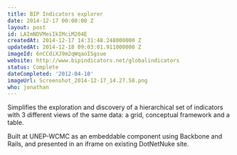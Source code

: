 ```yaml
---
title: BIP Indicators explorer
date: 2014-12-17 00:00:00 Z
layout: post
id: LAImNDVMeiIkIMciM204E
createdAt: 2014-12-17 14:31:48.248000000 Z
updatedAt: 2014-12-18 09:03:01.911000000 Z
imageId: 6nCCdiXJ9m2qWqaoISgsue
website: http://www.bipindicators.net/globalindicators
status: Complete
dateCompleted: '2012-04-10'
imageUrl: Screenshot_2014-12-17_14.27.58.png
who: jonathan
---
```


Simplifies the exploration and discovery of a hierarchical set of indicators with 3 different views of the same data: a grid, conceptual framework and a table.

Built at UNEP-WCMC as an embeddable component using Backbone and Rails, and presented in an iframe on existing DotNetNuke site.